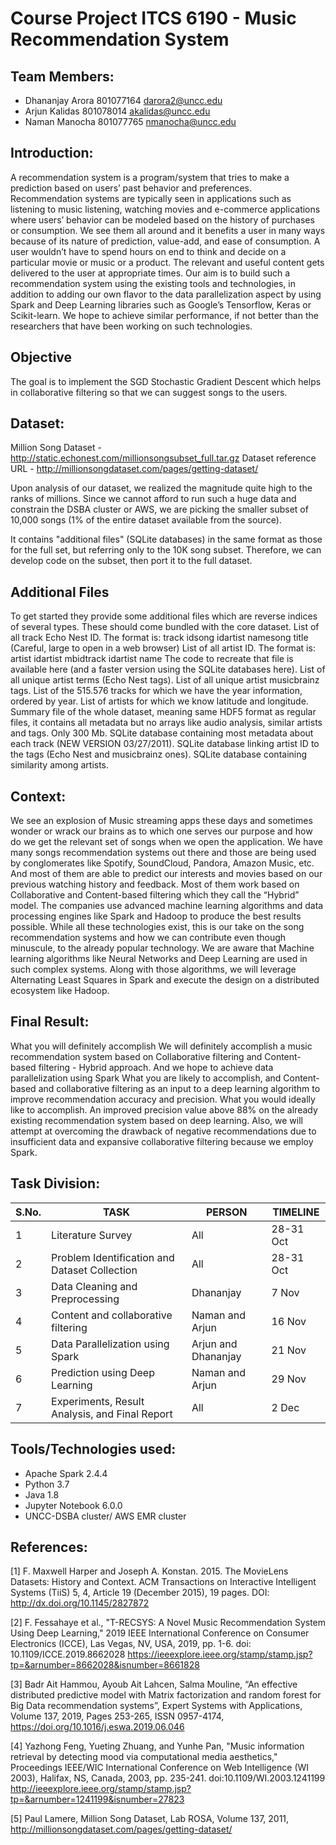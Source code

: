 # Course Project ITCS 6190 - Music Recommendation System

## Team Members:
- Dhananjay Arora 801077164 darora2@uncc.edu
- Arjun Kalidas 801078014 akalidas@uncc.edu
- Naman Manocha 801077765 nmanocha@uncc.edu

## Introduction:
A recommendation system is a program/system that tries to make a prediction based on users’ past behavior and preferences. Recommendation systems are typically seen in applications such as listening to music listening, watching movies and e-commerce applications where users’ behavior can be modeled based on the history of purchases or consumption. We see them all around and it benefits a user in many ways because of its nature of prediction, value-add, and ease of consumption. A user wouldn’t have to spend hours on end to think and decide on a particular movie or music or a product. The relevant and useful content gets delivered to the user at appropriate times. Our aim is to build such a recommendation system using the existing tools and technologies, in addition to adding our own flavor to the data parallelization aspect by using Spark and Deep Learning libraries such as Google’s Tensorflow, Keras or Scikit-learn. We hope to achieve similar performance, if not better than the researchers that have been working on such technologies.

## Objective
The goal is to implement the SGD Stochastic Gradient Descent which helps in collaborative filtering so that we can suggest songs to the users.

## Dataset: 
Million Song Dataset - http://static.echonest.com/millionsongsubset_full.tar.gz
Dataset reference URL - http://millionsongdataset.com/pages/getting-dataset/

Upon analysis of our dataset, we realized the magnitude quite high to the ranks of millions. Since we cannot afford to run such a huge data and constrain the DSBA cluster or AWS, we are picking the smaller subset of 10,000 songs (1% of the entire dataset available from the source).

It contains "additional files" (SQLite databases) in the same format as those for the full set, but referring only to the 10K song subset. Therefore, we can develop code on the subset, then port it to the full dataset.

## Additional Files
To get started they provide some additional files which are reverse indices of several types. These should come bundled with the core dataset.
List of all track Echo Nest ID. The format is: track id<SEP>song id<SEP>artist name<SEP>song title
(Careful, large to open in a web browser)
List of all artist ID. The format is: artist id<SEP>artist mbid<SEP>track id<SEP>artist name
The code to recreate that file is available here (and a faster version using the SQLite databases here).
List of all unique artist terms (Echo Nest tags).
List of all unique artist musicbrainz tags.
List of the 515.576 tracks for which we have the year information, ordered by year.
List of artists for which we know latitude and longitude.
Summary file of the whole dataset, meaning same HDF5 format as regular files, it contains all metadata but no arrays like audio analysis, similar artists and tags. Only 300 Mb.
SQLite database containing most metadata about each track (NEW VERSION 03/27/2011).
SQLite database linking artist ID to the tags (Echo Nest and musicbrainz ones).
SQLite database containing similarity among artists.

## Context:
We see an explosion of Music streaming apps these days and sometimes wonder or wrack our brains as to which one serves our purpose and how do we get the relevant set of songs when we open the application. We have many songs recommendation systems out there and those are being used by conglomerates like Spotify, SoundCloud, Pandora, Amazon Music, etc. And most of them are able to predict our interests and movies based on our previous watching history and feedback. Most of them work based on Collaborative and Content-based filtering which they call the “Hybrid” model. The companies use advanced machine learning algorithms and data processing engines like Spark and Hadoop to produce the best results possible. While all these technologies exist, this is our take on the song recommendation systems and how we can contribute even though minuscule, to the already popular technology. We are aware that Machine learning algorithms like Neural Networks and Deep Learning are used in such complex systems. Along with those algorithms, we will leverage Alternating Least Squares in Spark and execute the design on a distributed ecosystem like Hadoop.

## Final Result:
What you will definitely accomplish
We will definitely accomplish a music recommendation system based on Collaborative filtering and Content-based filtering - Hybrid approach. And we hope to achieve data parallelization using Spark
 What you are likely to accomplish, and 
Content-based and collaborative filtering as an input to a deep learning algorithm to improve recommendation accuracy and precision.
What you would ideally like to accomplish.
An improved precision value above 88% on the already existing recommendation system based on deep learning. Also, we will attempt at overcoming the drawback of negative recommendations due to insufficient data and expansive collaborative filtering because we employ Spark.

## Task Division:

|S.No. | TASK | PERSON | TIMELINE |
|---|---|---|---|
|1|Literature Survey|All|28-31 Oct|
|2|Problem Identification and Dataset Collection|All|28-31 Oct|
|3|Data Cleaning and Preprocessing|Dhananjay|7 Nov|
|4|Content and collaborative filtering|Naman and Arjun|16 Nov|
|5|Data Parallelization using Spark|Arjun and Dhananjay|21 Nov|
|6|Prediction using Deep Learning|Naman and Arjun|29 Nov|
|7|Experiments, Result Analysis, and Final Report|All|2 Dec|


## Tools/Technologies used:
- Apache Spark 2.4.4
- Python 3.7
- Java 1.8
- Jupyter Notebook 6.0.0
- UNCC-DSBA cluster/ AWS EMR cluster

## References:
[1] F. Maxwell Harper and Joseph A. Konstan. 2015. The MovieLens Datasets: History and Context. ACM Transactions on Interactive Intelligent Systems (TiiS) 5, 4, Article 19 (December 2015), 19 pages. DOI: http://dx.doi.org/10.1145/2827872

[2] F. Fessahaye et al., "T-RECSYS: A Novel Music Recommendation System Using Deep Learning," 2019 IEEE International Conference on Consumer Electronics (ICCE), Las Vegas, NV, USA, 2019, pp. 1-6. doi: 10.1109/ICCE.2019.8662028
https://ieeexplore.ieee.org/stamp/stamp.jsp?tp=&arnumber=8662028&isnumber=8661828

[3] Badr Ait Hammou, Ayoub Ait Lahcen, Salma Mouline, “An effective distributed predictive model with Matrix factorization and random forest for Big Data recommendation systems”, Expert Systems with Applications, Volume 137, 2019, Pages 253-265, ISSN 0957-4174, https://doi.org/10.1016/j.eswa.2019.06.046

[4] Yazhong Feng, Yueting Zhuang, and Yunhe Pan, "Music information retrieval by detecting mood via computational media aesthetics," Proceedings IEEE/WIC International Conference on Web Intelligence (WI 2003), Halifax, NS, Canada, 2003, pp. 235-241. doi:10.1109/WI.2003.1241199
http://ieeexplore.ieee.org/stamp/stamp.jsp?tp=&arnumber=1241199&isnumber=27823

[5] Paul Lamere, Million Song Dataset, Lab ROSA, Volume 137, 2011, http://millionsongdataset.com/pages/getting-dataset/




